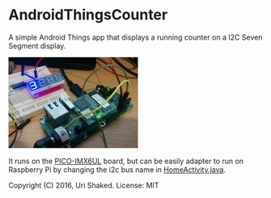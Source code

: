 # AndroidThingsCounter

A simple Android Things app that displays a running counter on a I2C Seven Segment display.

![AndroidThingsCounter in Action](assets/counter.gif)

It runs on the [PICO-IMX6UL](http://www.wandboard.org/index.php/details/pico-imx6ul) board, but can be easily adapter to run on Raspberry Pi 
by changing the i2c bus name in [HomeActivity.java](app/src/main/java/org/urish/androidthingscounter/HomeActivity.java).

Copyright (C) 2016, Uri Shaked. License: MIT
